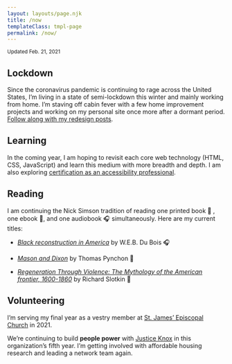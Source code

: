 ```yaml
---
layout: layouts/page.njk
title: /now
templateClass: tmpl-page
permalink: /now/
---
```


<small class="timestamp">Updated <time datetime="2021-02-21">Feb. 21, 2021</time></small>

## Lockdown

Since the coronavirus pandemic is continuing to rage across the United States, I’m living in a state of semi-lockdown this winter and mainly working from home. I’m staving off cabin fever with a few home improvement projects and working on my personal site once more after a dormant period. [Follow along with my redesign posts](/tags/redesign/).

## Learning

In the coming year, I am hoping to revisit each core web technology (HTML, CSS, JavaScript) and learn this medium with more breadth and depth. I am also exploring [certification as an accessibility professional](https://www.accessibilityassociation.org/certification).

## Reading

I am continuing the Nick Simson tradition of reading one printed book 📖 , one ebook 📱, and one audiobook 🎧 simultaneously. Here are my current titles:

- <a href="http://www.worldcat.org/oclc/1029245735"><i>Black reconstruction in America</i></a> by W.E.B.&nbsp;Du&nbsp;Bois 🎧

- <a href="https://www.worldcat.org/title/mason-and-dixon/oclc/243705730"><i>Mason and Dixon</i></a> by Thomas&nbsp;Pynchon 📱

- <a href="https://www.worldcat.org/title/regeneration-through-violence-the-mythology-of-the-american-frontier-1600-1860/oclc/333612"><i>Regeneration Through Violence: The Mythology of the American frontier, 1600-1860</i></a> by Richard Slotkin 📖

## Volunteering

I’m serving my final year as a vestry member at [St. James’ Episcopal Church](http://stjamesknox.org) in 2021.

We’re continuing to build <strong>people power</strong> with [Justice Knox](http://justiceknox.org) in this organization’s fifth year. I’m getting involved with affordable housing research and leading a network team again.
